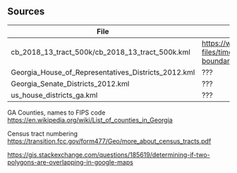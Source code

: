 

## Sources

|File|Source|
|--|--|
|cb_2018_13_tract_500k/cb_2018_13_tract_500k.kml|https://www.census.gov/geographies/mapping-files/time-series/geo/kml-cartographic-boundary-files.html|
|Georgia_House_of_Representatives_Districts_2012.kml|???|
|Georgia_Senate_Districts_2012.kml|???|
|us_house_districts_ga.kml|???|




GA Counties, names to FIPS code  https://en.wikipedia.org/wiki/List_of_counties_in_Georgia

Census tract numbering https://transition.fcc.gov/form477/Geo/more_about_census_tracts.pdf

https://gis.stackexchange.com/questions/185619/determining-if-two-polygons-are-overlapping-in-google-maps
